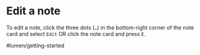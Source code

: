 # Edit a note

To edit a note, click the three dots (`…`) in the bottom-right corner of the note card and select `Edit` OR click the note card and press `E`.

#lumen/getting-started